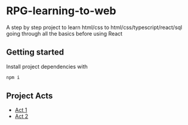 # RPG-learning-to-web

A step by step project to learn html/css to html/css/typescript/react/sql going through all the basics before using React

## Getting started

Install project dependencies with
```bash
npm i
```

## Project Acts

- [Act 1](01-html_and_css/README.md)
- [Act 2](02-html_css_and_js)